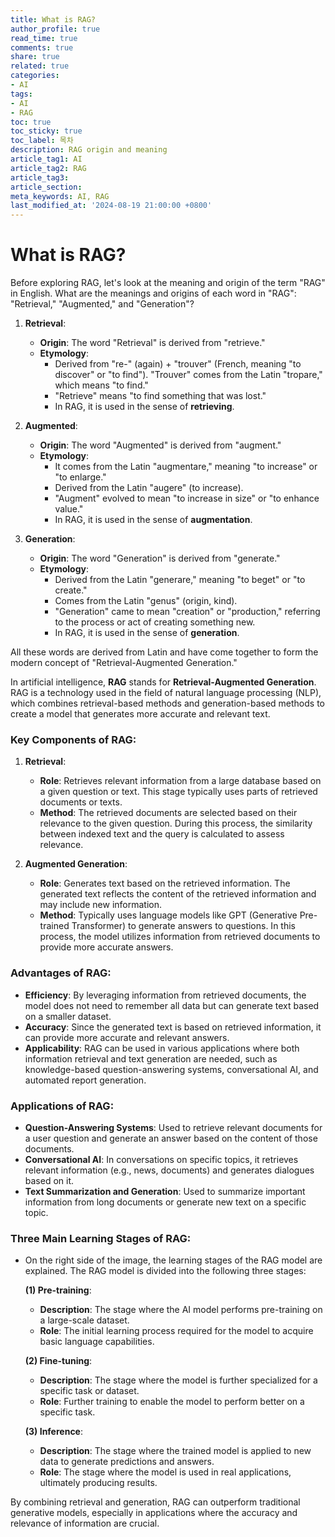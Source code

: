 ```yaml
---
title: What is RAG?
author_profile: true
read_time: true
comments: true
share: true
related: true
categories:
- AI
tags:
- AI
- RAG
toc: true
toc_sticky: true
toc_label: 목차
description: RAG origin and meaning
article_tag1: AI
article_tag2: RAG
article_tag3: 
article_section: 
meta_keywords: AI, RAG
last_modified_at: '2024-08-19 21:00:00 +0800'
---
```


# What is RAG?

Before exploring RAG, let's look at the meaning and origin of the term "RAG" in English. What are the meanings and origins of each word in "RAG": "Retrieval," "Augmented," and "Generation"?

1. **Retrieval**:
   - **Origin**: The word "Retrieval" is derived from "retrieve."
   - **Etymology**:
     - Derived from "re-" (again) + "trouver" (French, meaning "to discover" or "to find"). "Trouver" comes from the Latin "tropare," which means "to find."
     - "Retrieve" means "to find something that was lost."
     - In RAG, it is used in the sense of **retrieving**.

2. **Augmented**:
   - **Origin**: The word "Augmented" is derived from "augment."
   - **Etymology**:
     - It comes from the Latin "augmentare," meaning "to increase" or "to enlarge."
     - Derived from the Latin "augere" (to increase).
     - "Augment" evolved to mean "to increase in size" or "to enhance value."
     - In RAG, it is used in the sense of **augmentation**.

3. **Generation**:
   - **Origin**: The word "Generation" is derived from "generate."
   - **Etymology**:
     - Derived from the Latin "generare," meaning "to beget" or "to create."
     - Comes from the Latin "genus" (origin, kind).
     - "Generation" came to mean "creation" or "production," referring to the process or act of creating something new.
     - In RAG, it is used in the sense of **generation**.

All these words are derived from Latin and have come together to form the modern concept of "Retrieval-Augmented Generation."

In artificial intelligence, **RAG** stands for **Retrieval-Augmented Generation**. RAG is a technology used in the field of natural language processing (NLP), which combines retrieval-based methods and generation-based methods to create a model that generates more accurate and relevant text.

### **Key Components of RAG**:
1. **Retrieval**:
   - **Role**: Retrieves relevant information from a large database based on a given question or text. This stage typically uses parts of retrieved documents or texts.
   - **Method**: The retrieved documents are selected based on their relevance to the given question. During this process, the similarity between indexed text and the query is calculated to assess relevance.

2. **Augmented Generation**:
   - **Role**: Generates text based on the retrieved information. The generated text reflects the content of the retrieved information and may include new information.
   - **Method**: Typically uses language models like GPT (Generative Pre-trained Transformer) to generate answers to questions. In this process, the model utilizes information from retrieved documents to provide more accurate answers.

### **Advantages of RAG**:
- **Efficiency**: By leveraging information from retrieved documents, the model does not need to remember all data but can generate text based on a smaller dataset.
- **Accuracy**: Since the generated text is based on retrieved information, it can provide more accurate and relevant answers.
- **Applicability**: RAG can be used in various applications where both information retrieval and text generation are needed, such as knowledge-based question-answering systems, conversational AI, and automated report generation.

### **Applications of RAG**:
- **Question-Answering Systems**: Used to retrieve relevant documents for a user question and generate an answer based on the content of those documents.
- **Conversational AI**: In conversations on specific topics, it retrieves relevant information (e.g., news, documents) and generates dialogues based on it.
- **Text Summarization and Generation**: Used to summarize important information from long documents or generate new text on a specific topic.

### **Three Main Learning Stages of RAG**:

- On the right side of the image, the learning stages of the RAG model are explained. The RAG model is divided into the following three stages:

   **(1) Pre-training**:
   - **Description**: The stage where the AI model performs pre-training on a large-scale dataset.
   - **Role**: The initial learning process required for the model to acquire basic language capabilities.
   
   **(2) Fine-tuning**:
   - **Description**: The stage where the model is further specialized for a specific task or dataset.
   - **Role**: Further training to enable the model to perform better on a specific task.
   
   **(3) Inference**:
   - **Description**: The stage where the trained model is applied to new data to generate predictions and answers.
   - **Role**: The stage where the model is used in real applications, ultimately producing results.

By combining retrieval and generation, RAG can outperform traditional generative models, especially in applications where the accuracy and relevance of information are crucial.